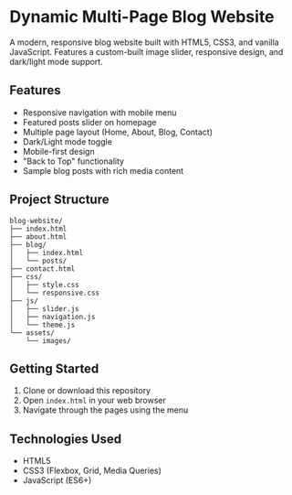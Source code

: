 # Dynamic Multi-Page Blog Website

A modern, responsive blog website built with HTML5, CSS3, and vanilla JavaScript. Features a custom-built image slider, responsive design, and dark/light mode support.

## Features

- Responsive navigation with mobile menu
- Featured posts slider on homepage
- Multiple page layout (Home, About, Blog, Contact)
- Dark/Light mode toggle
- Mobile-first design
- "Back to Top" functionality
- Sample blog posts with rich media content

## Project Structure

```
blog-website/
├── index.html
├── about.html
├── blog/
│   ├── index.html
│   └── posts/
├── contact.html
├── css/
│   ├── style.css
│   └── responsive.css
├── js/
│   ├── slider.js
│   ├── navigation.js
│   └── theme.js
└── assets/
    └── images/
```

## Getting Started

1. Clone or download this repository
2. Open `index.html` in your web browser
3. Navigate through the pages using the menu

## Technologies Used

- HTML5
- CSS3 (Flexbox, Grid, Media Queries)
- JavaScript (ES6+)
